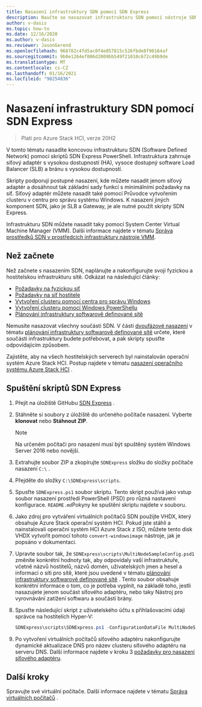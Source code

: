 ```yaml
---
title: Nasazení infrastruktury SDN pomocí SDN Express
description: Naučte se nasazovat infrastrukturu SDN pomocí nástroje SDN Express.
author: v-dasis
ms.topic: how-to
ms.date: 12/16/2020
ms.author: v-dasis
ms.reviewer: JasonGerend
ms.openlocfilehash: 968782c4fd5ac0f4e057815c526fbde8f90164af
ms.sourcegitcommit: 9b0e1264ef006d2009bb549f21010c672c49b9de
ms.translationtype: MT
ms.contentlocale: cs-CZ
ms.lasthandoff: 01/16/2021
ms.locfileid: "98254836"
---
```

# <a name="deploy-an-sdn-infrastructure-using-sdn-express"></a>Nasazení infrastruktury SDN pomocí SDN Express

> Platí pro Azure Stack HCI, verze 20H2

V tomto tématu nasadíte koncovou infrastrukturu SDN (Software Defined Network) pomocí skriptů SDN Express PowerShell. Infrastruktura zahrnuje síťový adaptér s vysokou dostupností (HA), vysoce dostupný software Load Balancer (SLB) a bránu s vysokou dostupností.  

Skripty podporují postupné nasazení, kde můžete nasadit jenom síťový adaptér a dosáhnout tak základní sady funkcí s minimálními požadavky na síť. Síťový adaptér můžete nasadit také pomocí Průvodce vytvořením clusteru v centru pro správu systému Windows. K nasazení jiných komponent SDN, jako je SLB a Gateway, je ale nutné použít skripty SDN Express.

Infrastrukturu SDN můžete nasadit taky pomocí System Center Virtual Machine Manager (VMM). Další informace najdete v tématu [Správa prostředků SDN v prostředcích infrastruktury nástroje VMM](/system-center/vmm/network-sdn).

## <a name="before-you-begin"></a>Než začnete

Než začnete s nasazením SDN, naplánujte a nakonfigurujte svoji fyzickou a hostitelskou infrastrukturu sítě. Odkázat na následující články:

- [Požadavky na fyzickou síť](../concepts/physical-network-requirements.md)
- [Požadavky na síť hostitele](../concepts/host-network-requirements.md)
- [Vytvoření clusteru pomocí centra pro správu Windows](create-cluster.md)
- [Vytvoření clusteru pomocí Windows PowerShellu](create-cluster-powershell.md)
- [Plánování infrastruktury softwarově definované sítě](../concepts/plan-software-defined-networking-infrastructure.md)

Nemusíte nasazovat všechny součásti SDN. V části [dvoufázové nasazení](../concepts/plan-software-defined-networking-infrastructure.md#phased-deployment) v tématu [plánování infrastruktury softwarově definované sítě](../concepts/plan-software-defined-networking-infrastructure.md) určete, které součásti infrastruktury budete potřebovat, a pak skripty spusťte odpovídajícím způsobem.

Zajistěte, aby na všech hostitelských serverech byl nainstalován operační systém Azure Stack HCI. Postup najdete v tématu [nasazení operačního systému Azure Stack HCI](operating-system.md) .

## <a name="run-the-sdn-express-scripts"></a>Spuštění skriptů SDN Express

1. Přejít na úložiště GitHubu [SDN Express](https://github.com/microsoft/SDN) .

1. Stáhněte si soubory z úložiště do určeného počítače nasazení. Vyberte **klonovat** nebo **Stáhnout ZIP**.

    > [!NOTE]
    > Na určeném počítači pro nasazení musí být spuštěný systém Windows Server 2016 nebo novější.

1. Extrahujte soubor ZIP a zkopírujte `SDNExpress` složku do složky počítače nasazení `C:\` .

1. Přejděte do složky `C:\SDNExpress\scripts`.

1. Spusťte `SDNExpress.ps1` soubor skriptu. Tento skript používá jako vstup soubor nasazení prostředí PowerShell (PSD) pro různá nastavení konfigurace. `README.md`Pokyny ke spuštění skriptu najdete v souboru.  

1. Jako zdroj pro vytváření virtuálních počítačů SDN použijte VHDX, který obsahuje Azure Stack operační systém HCI. Pokud jste stáhli a nainstalovali operační systém HCI Azure Stack z ISO, můžete tento disk VHDX vytvořit pomocí tohoto `convert-windowsimage` nástroje, jak je popsáno v dokumentaci.

1. Upravte soubor tak, že `SDNExpress\scripts\MultiNodeSampleConfig.psd1` změníte konkrétní hodnoty tak, aby odpovídaly vaší infrastruktuře, včetně názvů hostitelů, názvů domén, uživatelských jmen a hesel a informací o síti pro sítě, které jsou uvedené v tématu [plánování infrastruktury softwarově definované sítě](../concepts/plan-software-defined-networking-infrastructure.md) . Tento soubor obsahuje konkrétní informace o tom, co je potřeba vyplnit, na základě toho, jestli nasazujete jenom součást síťového adaptéru, nebo taky Nástroj pro vyrovnávání zatížení softwaru a součásti brány.

1. Spusťte následující skript z uživatelského účtu s přihlašovacími údaji správce na hostitelích Hyper-V:

    ```powershell
    SDNExpress\scripts\SDNExpress.ps1 -ConfigurationDataFile MultiNodeSampleConfig.psd1 -Verbose
    ```

1. Po vytvoření virtuálních počítačů síťového adaptéru nakonfigurujte dynamické aktualizace DNS pro název clusteru síťového adaptéru na serveru DNS. Další informace najdete v kroku 3 [požadavky pro nasazení síťového adaptéru](/windows-server/networking/sdn/plan/installation-and-preparation-requirements-for-deploying-network-controller#step-3-configure-dynamic-dns-registration-for-network-controller).

## <a name="next-steps"></a>Další kroky

Spravujte své virtuální počítače. Další informace najdete v tématu [Správa virtuálních počítačů](../manage/vm.md) .